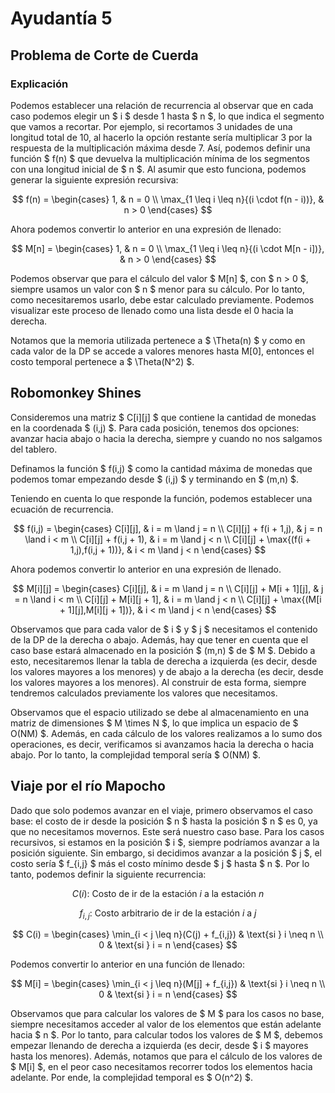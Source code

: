 # Ayudantía 5
## Problema de Corte de Cuerda

### Explicación

Podemos establecer una relación de recurrencia al observar que en cada caso podemos elegir un $ i $ desde 1 hasta $ n $, lo que indica el segmento que vamos a recortar. Por ejemplo, si recortamos 3 unidades de una longitud total de 10, al hacerlo la opción restante sería multiplicar 3 por la respuesta de la multiplicación máxima desde 7. Así, podemos definir una función $ f(n) $ que devuelva la multiplicación mínima de los segmentos con una longitud inicial de $ n $. Al asumir que esto funciona, podemos generar la siguiente expresión recursiva:

$$
f(n) = 
\begin{cases} 
    1, & n = 0 \\
    \max_{1 \leq i \leq n}{(i \cdot f(n - i))}, & n > 0
\end{cases}
$$

Ahora podemos convertir lo anterior en una expresión de llenado:

$$
M[n] = 
\begin{cases} 
    1, & n = 0 \\
    \max_{1 \leq i \leq n}{(i \cdot M[n - i])}, & n > 0
\end{cases}
$$

Podemos observar que para el cálculo del valor $ M[n] $, con $ n > 0 $, siempre usamos un valor con $ n $ menor para su cálculo. Por lo tanto, como necesitaremos usarlo, debe estar calculado previamente. Podemos visualizar este proceso de llenado como una lista desde el 0 hacia la derecha.

Notamos que la memoria utilizada pertenece a $ \Theta(n) $ y como en cada valor de la DP se accede a valores menores hasta M[0], entonces el costo temporal pertenece a $ \Theta(N^2) $.

## Robomonkey Shines

Consideremos una matriz $ C[i][j] $ que contiene la cantidad de monedas en la coordenada $ (i,j) $. Para cada posición, tenemos dos opciones: avanzar hacia abajo o hacia la derecha, siempre y cuando no nos salgamos del tablero.

Definamos la función $ f(i,j) $ como la cantidad máxima de monedas que podemos tomar empezando desde $ (i,j) $ y terminando en $ (m,n) $.

Teniendo en cuenta lo que responde la función, podemos establecer una ecuación de recurrencia.

$$
f(i,j) = 
\begin{cases} 
    C[i][j], & i = m \land j = n \\
    C[i][j] + f(i + 1,j), & j = n \land i < m \\
    C[i][j] + f(i,j + 1), & i = m \land j < n \\
    C[i][j] + \max{(f(i + 1,j),f(i,j + 1))}, & i < m  \land j < n
\end{cases}
$$

Ahora podemos convertir lo anterior en una expresión de llenado.

$$
M[i][j] = 
\begin{cases} 
    C[i][j], & i = m \land j = n \\
    C[i][j] + M[i + 1][j], & j = n \land i < m \\
    C[i][j] + M[i][j + 1], & i = m \land j < n \\
    C[i][j] + \max{(M[i + 1][j],M[i][j + 1])}, & i < m  \land j < n
\end{cases}
$$

Observamos que para cada valor de $ i $ y $ j $ necesitamos el contenido de la DP de la derecha o abajo. Además, hay que tener en cuenta que el caso base estará almacenado en la posición $ (m,n) $ de $ M $. Debido a esto, necesitaremos llenar la tabla de derecha a izquierda (es decir, desde los valores mayores a los menores) y de abajo a la derecha (es decir, desde los valores mayores a los menores). Al construir de esta forma, siempre tendremos calculados previamente los valores que necesitamos.

Observamos que el espacio utilizado se debe al almacenamiento en una matriz de dimensiones $ M \times N $, lo que implica un espacio de $ O(NM) $. Además, en cada cálculo de los valores realizamos a lo sumo dos operaciones, es decir, verificamos si avanzamos hacia la derecha o hacia abajo. Por lo tanto, la complejidad temporal sería $ O(NM) $.


## Viaje por el río Mapocho

Dado que solo podemos avanzar en el viaje, primero observamos el caso base: el costo de ir desde la posición $ n $ hasta la posición $ n $ es 0, ya que no necesitamos movernos. Este será nuestro caso base. Para los casos recursivos, si estamos en la posición $ i $, siempre podríamos avanzar a la posición siguiente. Sin embargo, si decidimos avanzar a la posición $ j $, el costo sería $ f_{i,j} $ más el costo mínimo desde $ j $ hasta $ n $. Por lo tanto, podemos definir la siguiente recurrencia:

$$ C(i) \text{: Costo de ir de la estación } i \text{ a la estación } n $$

$$ f_{i,j} \text{: Costo arbitrario de ir de la estación } i \text{ a } j $$

$$
C(i) =
\begin{cases}
\min_{i < j \leq n}(C(j) + f_{i,j}) & \text{si } i \neq n \\
0 & \text{si } i = n
\end{cases}
$$

Podemos convertir lo anterior en una función de llenado:

$$
M[i] =
\begin{cases}
\min_{i < j \leq n}(M[j] + f_{i,j}) & \text{si } i \neq n \\
0 & \text{si } i = n
\end{cases}
$$

Observamos que para calcular los valores de $ M $ para los casos no base, siempre necesitamos acceder al valor de los elementos que están adelante hacia $ n $. Por lo tanto, para calcular todos los valores de $ M $, debemos empezar llenando de derecha a izquierda (es decir, desde $ i $ mayores hasta los menores). Además, notamos que para el cálculo de los valores de $ M[i] $, en el peor caso necesitamos recorrer todos los elementos hacia adelante. Por ende, la complejidad temporal es $ O(n^2) $.

